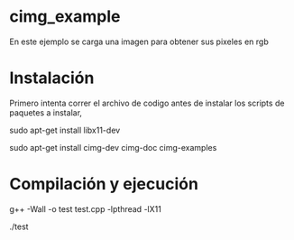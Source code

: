 # cimg_example
En este ejemplo se carga una imagen para obtener sus pixeles en rgb

# Instalación
Primero intenta correr el archivo de codigo antes de instalar los scripts de paquetes a instalar,
  
  sudo apt-get install libx11-dev
  
  sudo apt-get install cimg-dev cimg-doc cimg-examples
  
# Compilación y ejecución

  g++ -Wall -o test test.cpp -lpthread -lX11
  
  ./test

